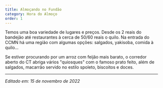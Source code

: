 ```yaml
---
title: Almoçando no Fundão
category: Hora do Almoço
order: 1
---
```


<TEXTO>
Temos uma boa variedade de lugares e preços. Desde os 2 reais do bandejão até restaurantes à cerca de 50/60 reais o quilo. Na entrada do CCMN há uma região com algumas opções: salgados, yakisoba, comida à quilo...
  

Se estiver procurando por um arroz com feijão mais barato, o corredor aberto do CT abriga vários "quiosques" com o famoso prato feito, além de salgados, macarrão servido no estilo spoleto, biscoitos e doces.
  

---

*Editado em: 15 de novembro de 2022*
